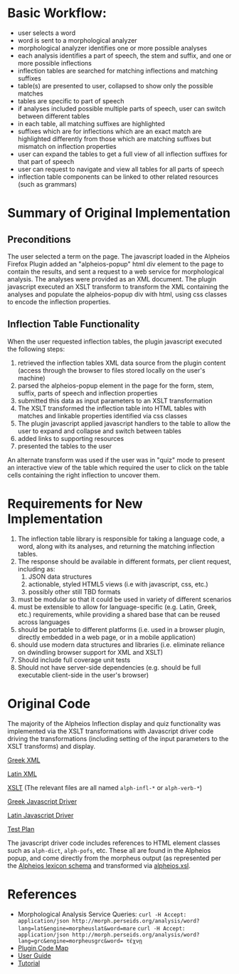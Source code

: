 
# Basic Workflow:

* user selects a word
* word is sent to a morphological analyzer 
* morphological analyzer identifies one or more possible analyses
* each analysis identifies a part of speech, the stem and suffix, and one or more possible inflections 
* inflection tables are searched for matching inflections and matching suffixes 
* table(s) are presented to user, collapsed to show only the possible matches
* tables are specific to part of speech
* if analyses included possible multiple parts of speech, user can switch between different tables
* in each table, all matching suffixes are highlighted
* suffixes which are for inflections which are an exact match are highlighted differently from those which are matching suffixes but mismatch on inflection properties
* user can expand the tables to get a full view of all inflection suffixes for that part of speech
* user can request to navigate and view all tables for all parts of speech
* inflection table components can be linked to other related resources (such as grammars)


# Summary of Original Implementation

## Preconditions
The user selected a term on the page. The javascript loaded in the Alpheios Firefox Plugin added an "alpheios-popup" html div element to the page to contain the results, and sent a request to a web service for morphological analysis.  The analyses were provided as an XML document.  The plugin javascript executed an XSLT transform to transform the XML containing the analyses and populate the alpheios-popup div with html, using css classes to encode the inflection properties.  

## Inflection Table Functionality

When the user requested inflection tables, the plugin javascript executed the following steps:

1. retrieved the inflection tables XML data source from the plugin content (access through the browser to files stored locally on the user's machine)
1. parsed the alpheios-popup element in the page for the form, stem, suffix, parts of speech and inflection properties
1. submitted this data as input parameters to an XSLT transformation
1. The XSLT transformed the inflection table into HTML tables with matches and linkable properties identified via css classes
1. The plugin javascript applied javascript handlers to the table to allow the user to expand and collapse and switch between tables
1. added links to supporting resources
1. presented the tables to the user

An alternate transform was used if the user was in "quiz" mode to present an interactive view of the table which required the user to click on the table cells containing the right inflection to uncover them.

# Requirements for New Implementation

1. The inflection table library is responsible for taking a language code, a word, along with its analyses, and returning the matching inflection tables.
1. The response should be available in different formats, per client request, including as:
    1. JSON data structures 
    1. actionable, styled HTML5 views (i.e with javascript, css, etc.)
    1. possibly other still TBD formats
1. must be modular so that it could be used in variety of different scenarios 
1. must be extensible to allow for language-specific (e.g. Latin, Greek, etc.) requirements, while providing a shared base that can be reused across languages
1. should be portable to different platforms (i.e. used in a browser plugin, directly embedded in a web page, or in a mobile application)
1. should use modern data structures and libraries (i.e. eliminate reliance on dwindling browser support for XML and XSLT)
1. Should include full coverage unit tests
1. Should not have server-side dependencies (e.g. should be full executable client-side in the user's browser)

# Original Code

The majority of the Alpheios Inflection display and quiz functionality was implemented via the XSLT transformations with Javascript driver code driving the transformations (including setting of the input parameters to the XSLT transforms) and display. 

  [Greek XML](https://github.com/alpheios-project/inflections-grc-xml)
  
  [Latin XML](https://github.com/alpheios-project/inflections-lat-xml)
  
  [XSLT](https://github.com/alpheios-project/xslt) (The relevant files are all named `alph-infl-*` or `alph-verb-*`)
  
  [Greek Javascript Driver](https://github.com/alpheios-project/alpheios5/blob/master/scripts/lang-tool-greek.js#L142-L649)
  
  [Latin Javascript Driver](https://github.com/alpheios-project/ff-extension-latin/blob/master/content/alpheios-latin-langtool.js#L56-L374)
  
  [Test Plan](https://github.com/alpheios-project/inflection-tables/blob/master/doc/alpheiostestplan.pdf)

The javascript driver code includes references to HTML element classes such as `alph-dict`, `alph-pofs`, etc. These all are found in the Alpheios popup, and come directly from the morpheus output (as represented per the [Alpheios lexicon schema](https://github.com/alpheios-project/schemas/blob/master/xsd/lexicon.xsd) and transformed via [alpheios.xsl](https://github.com/alpheios-project/xslt/blob/master/alpheios.xsl).

# References
  * Morphological Analysis Service Queries:
     `curl -H Accept: application/json http://morph.perseids.org/analysis/word?lang=lat&engine=morpheuslat&word=mare`
     `curl -H Accept: application/json http://morph.perseids.org/analysis/word?lang=grc&engine=morpheusgrc&word= τέχνῃ`
  * [Plugin Code Map](http://alpheios.net/content/alpheios-firefox-plugins#codemap)
  * [User Guide](http://alpheios.net/content/lexicons-grammars-and-inflections)
  * [Tutorial](http://alpheios.net/alpheios-demos/inflection.htm)

